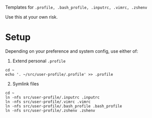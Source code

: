 Templates for `.profile, .bash_profile, .inputrc, .vimrc, .zshenv`

Use this at your own risk.

# Setup

Depending on your preference and system config, use either of:

1. Extend personal `.profile`
```
cd ~
echo '. ~/src/user-profile/.profile' >> .profile
```

2. Symlink files

```
cd ~
ln -nfs src/user-profile/.inputrc .inputrc
ln -nfs src/user-profile/.vimrc .vimrc
ln -nfs src/user-profile/.bash_profile .bash_profile
ln -nfs src/user-profile/.zshenv .zshenv
```
